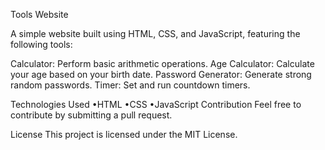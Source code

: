 Tools Website

A simple website built using HTML, CSS, and JavaScript, featuring the following tools:

Calculator: Perform basic arithmetic operations.
Age Calculator: Calculate your age based on your birth date.
Password Generator: Generate strong random passwords.
Timer: Set and run countdown timers.

Technologies Used
 •HTML
 •CSS
 •JavaScript
Contribution
Feel free to contribute by submitting a pull request.

License
This project is licensed under the MIT License.
